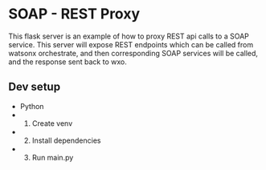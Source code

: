 # SOAP - REST Proxy

This flask server is an example of how to proxy REST api calls to a SOAP service. This server will expose REST endpoints which can be called from watsonx orchestrate, and then corresponding SOAP services will be called, and the response sent back to wxo.

## Dev setup
- Python
- 1. Create venv
- 2. Install dependencies
- 3. Run main.py